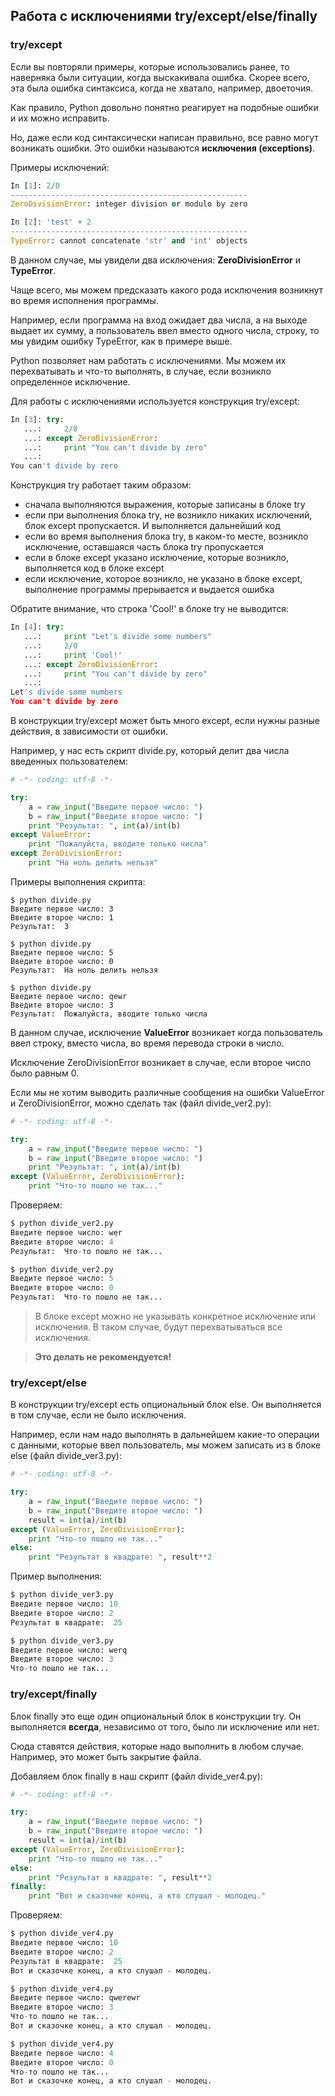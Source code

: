## Работа с исключениями try/except/else/finally
### try/except
Если вы повторяли примеры, которые использовались ранее, то наверняка были ситуации, когда выскакивала ошибка. Скорее всего, эта была ошибка синтаксиса, когда не хватало, например, двоеточия.

Как правило, Python довольно понятно реагирует на подобные ошибки и их можно исправить.

Но, даже если код синтаксически написан правильно, все равно могут возникать ошибки. Это ошибки называются __исключения (exceptions)__.

Примеры исключений:
```python
In [1]: 2/0
-----------------------------------------------------
ZeroDivisionError: integer division or modulo by zero

In [2]: 'test' + 2
-----------------------------------------------------
TypeError: cannot concatenate 'str' and 'int' objects
```

В данном случае, мы увидели два исключения: __ZeroDivisionError__ и __TypeError__.

Чаще всего, мы можем предсказать какого рода исключения возникнут во время исполнения программы.

Например, если программа на вход ожидает два числа, а на выходе выдает их сумму, а пользователь ввел вместо одного числа, строку, то мы увидим ошибку TypeError, как в примере выше. 

Python позволяет нам работать с исключениями. Мы можем их перехватывать и что-то выполнять, в случае, если возникло определенное исключение.

Для работы с исключениями используется конструкция try/except:
```python
In [3]: try:
   ...:     2/0
   ...: except ZeroDivisionError:
   ...:     print "You can't divide by zero"
   ...:     
You can't divide by zero
```

Конструкция try работает таким образом:
* сначала выполняются выражения, которые записаны в блоке try
* если при выполнения блока try, не возникло никаких исключений, блок except пропускается. И выполняется дальнейший код
* если во время выполнения блока try, в каком-то месте, возникло исключение, оставшаяся часть блока try пропускается
 * если в блоке except указано исключение, которые возникло, выполняется код в блоке except
 * если исключение, которое возникло, не указано в блоке except, выполнение программы прерывается и выдается ошибка

Обратите внимание, что строка 'Cool!' в блоке try не выводится:
```python
In [4]: try:
   ...:     print "Let's divide some numbers"
   ...:     2/0
   ...:     print 'Cool!'
   ...: except ZeroDivisionError:
   ...:     print "You can't divide by zero"
   ...:     
Let's divide some numbers
You can't divide by zero
```

В конструкции try/except может быть много except, если нужны разные действия, в зависимости от ошибки.

Например, у нас есть скрипт divide.py, который делит два числа введенных пользователем:
```python
# -*- coding: utf-8 -*-

try:
    a = raw_input("Введите первое число: ")
    b = raw_input("Введите второе число: ")
    print "Результат: ", int(a)/int(b)
except ValueError:
    print "Пожалуйста, вводите только числа"
except ZeroDivisionError:
    print "На ноль делить нельзя"
```

Примеры выполнения скрипта:
```
$ python divide.py
Введите первое число: 3
Введите второе число: 1
Результат:  3

$ python divide.py
Введите первое число: 5
Введите второе число: 0
Результат:  На ноль делить нельзя

$ python divide.py
Введите первое число: qewr
Введите второе число: 3
Результат:  Пожалуйста, вводите только числа
```

В данном случае, исключение __ValueError__ возникает когда пользователь ввел строку, вместо числа, во время перевода строки в число.

Исключение ZeroDivisionError возникает в случае, если второе число было равным 0.

Если мы не хотим выводить различные сообщения на ошибки ValueError и ZeroDivisionError, можно сделать так (файл divide_ver2.py):
```python
# -*- coding: utf-8 -*-

try:
    a = raw_input("Введите первое число: ")
    b = raw_input("Введите второе число: ")
    print "Результат: ", int(a)/int(b)
except (ValueError, ZeroDivisionError):
    print "Что-то пошло не так..."
```

Проверяем:
```python
$ python divide_ver2.py
Введите первое число: wer
Введите второе число: 4
Результат:  Что-то пошло не так...

$ python divide_ver2.py
Введите первое число: 5
Введите второе число: 0
Результат:  Что-то пошло не так...
```


> В блоке except можно не указывать конкретное исключение или исключения. В таком случае, будут перехватываться все исключения.

> __Это делать не рекомендуется!__


### try/except/else
В конструкции try/except есть опциональный блок else. Он выполняется в том случае, если не было исключения.

Например, если нам надо выполнять в дальнейшем какие-то операции с данными, которые ввел пользователь, мы можем записать из в блоке else (файл divide_ver3.py): 
```python
# -*- coding: utf-8 -*-

try:
    a = raw_input("Введите первое число: ")
    b = raw_input("Введите второе число: ")
    result = int(a)/int(b)
except (ValueError, ZeroDivisionError):
    print "Что-то пошло не так..."
else:
    print "Результат в квадрате: ", result**2
```

Пример выполнения:
```python
$ python divide_ver3.py
Введите первое число: 10
Введите второе число: 2
Результат в квадрате:  25

$ python divide_ver3.py
Введите первое число: werq
Введите второе число: 3
Что-то пошло не так...
```

### try/except/finally
Блок finally это еще один опциональный блок в конструкции try. Он выполняется __всегда__, независимо от того, было ли исключение или нет.

Сюда ставятся действия, которые надо выполнить в любом случае. Например, это может быть закрытие файла.

Добавляем блок finally в наш скрипт (файл divide_ver4.py):
```python
# -*- coding: utf-8 -*-

try:
    a = raw_input("Введите первое число: ")
    b = raw_input("Введите второе число: ")
    result = int(a)/int(b)
except (ValueError, ZeroDivisionError):
    print "Что-то пошло не так..."
else:
    print "Результат в квадрате: ", result**2
finally:
    print "Вот и сказочке конец, а кто слушал - молодец."
```

Проверяем:
```python
$ python divide_ver4.py
Введите первое число: 10
Введите второе число: 2
Результат в квадрате:  25
Вот и сказочке конец, а кто слушал - молодец.

$ python divide_ver4.py
Введите первое число: qwerewr
Введите второе число: 3
Что-то пошло не так...
Вот и сказочке конец, а кто слушал - молодец.

$ python divide_ver4.py
Введите первое число: 4
Введите второе число: 0
Что-то пошло не так...
Вот и сказочке конец, а кто слушал - молодец.
```

